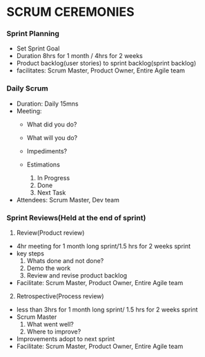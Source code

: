 # SCRUM CEREMONIES

### Sprint Planning
- Set Sprint Goal
- Duration 8hrs for 1 month / 4hrs for 2 weeks
- Product backlog(user stories) to sprint backlog(sprint backlog)
- facilitates: Scrum Master, Product Owner, Entire Agile team

### Daily Scrum
- Duration: Daily 15mns
- Meeting:
	- What did you do?
	- What will you do?
	- Impediments?

	- Estimations
		1. In Progress
		2. Done
		3. Next Task
- Attendees: Scrum Master, Dev team

### Sprint Reviews(Held at the end of sprint)
1. Review(Product review)
- 4hr meeting for 1 month long sprint/1.5 hrs for 2 weeks sprint
- key steps
	1. Whats done and not done?
	2. Demo the work
	3. Review and revise product backlog
- Facilitate: Scrum Master, Product Owner, Entire Agile team

2. Retrospective(Process review)
- less than 3hrs for 1 month long sprint/ 1.5 hrs for 2 weeks sprint
- Scrum Master 
	1. What went well?
	2. Where to improve?
- Improvements adopt to next sprint
- Facilitate: Scrum Master, Product Owner, Entire Agile team